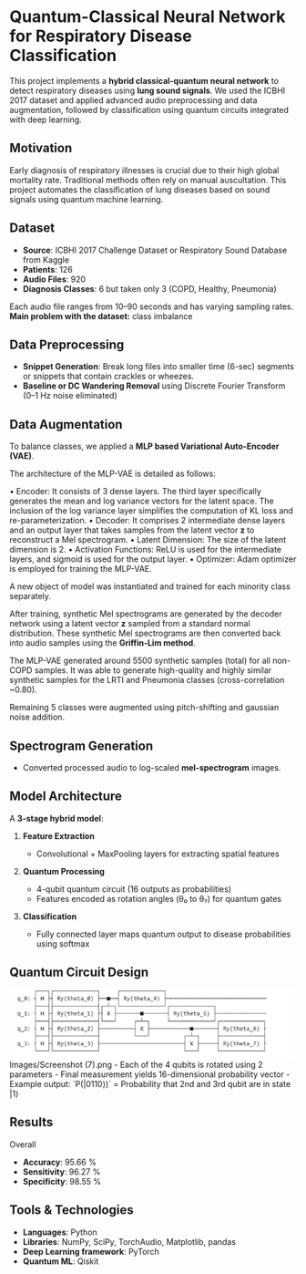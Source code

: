 

# Quantum-Classical Neural Network for Respiratory Disease Classification

This project implements a **hybrid classical-quantum neural network** to detect respiratory diseases using **lung sound signals**. We used the ICBHI 2017 dataset and applied advanced audio preprocessing and data augmentation, followed by classification using quantum circuits integrated with deep learning.

## Motivation

Early diagnosis of respiratory illnesses is crucial due to their high global mortality rate. Traditional methods often rely on manual auscultation. This project automates the classification of lung diseases based on sound signals using quantum machine learning.

## Dataset

- **Source**: ICBHI 2017 Challenge Dataset or Respiratory Sound Database from Kaggle  
- **Patients**: 126  
- **Audio Files**: 920 
- **Diagnosis Classes**: 6 but taken only 3 (COPD, Healthy, Pneumonia)

Each audio file ranges from 10–90 seconds and has varying sampling rates.
**Main problem with the dataset:** class imbalance 

## Data Preprocessing
- **Snippet Generation**: Break long files into smaller time (6-sec) segments or snippets that contain crackles or wheezes.
- **Baseline or DC Wandering Removal** using Discrete Fourier Transform (0–1 Hz noise eliminated)


## Data Augmentation

To balance classes, we applied a **MLP based Variational Auto-Encoder (VAE)**.

The architecture of the MLP-VAE is detailed as follows:

• Encoder: It consists of 3 dense layers. The third layer specifically generates the mean and log variance vectors for the latent space. The inclusion of the log variance layer simplifies the computation of KL loss and re-parameterization.
• Decoder: It comprises 2 intermediate dense layers and an output layer that takes samples from the latent vector **z** to reconstruct a Mel spectrogram.
• Latent Dimension: The size of the latent dimension is 2.
• Activation Functions: ReLU is used for the intermediate layers, and sigmoid is used for the output layer.
• Optimizer: Adam optimizer is employed for training the MLP-VAE.

A new object of model was instantiated and trained for each minority class separately.

After training, synthetic Mel spectrograms are generated by the decoder network using a latent vector **z** sampled from a standard normal distribution. These synthetic Mel spectrograms are then converted back into audio samples using the **Griffin-Lim method**.

The MLP-VAE generated around 5500  synthetic samples (total) for all non-COPD samples. It was able to generate high-quality and highly similar synthetic samples for the LRTI and Pneumonia classes (cross-correlation ~0.80).

Remaining 5 classes were augmented using pitch-shifting and gaussian noise addition.
  

## Spectrogram Generation

- Converted processed audio to log-scaled **mel-spectrogram** images.


## Model Architecture

A **3-stage hybrid model**:

1. **Feature Extraction**  
   - Convolutional + MaxPooling layers for extracting spatial features

2. **Quantum Processing**  
   - 4-qubit quantum circuit (16 outputs as probabilities)  
   - Features encoded as rotation angles (θ₀ to θ₇) for quantum gates

3. **Classification**  
   - Fully connected layer maps quantum output to disease probabilities using softmax

## Quantum Circuit Design

<img src="./Images/Screenshot (7).png" alt="Alt text" width="500"/>
Images/Screenshot (7).png
- Each of the 4 qubits is rotated using 2 parameters
- Final measurement yields 16-dimensional probability vector
- Example output: `P(|0110⟩)` = Probability that 2nd and 3rd qubit are in state |1⟩

## Results
   Overall 
- **Accuracy**: 95.66 %  
- **Sensitivity**:  96.27 %
- **Specificity**: 98.55 %

  
## Tools & Technologies

- **Languages**: Python  
- **Libraries**: NumPy, SciPy, TorchAudio, Matplotlib, pandas
- **Deep Learning framework**: PyTorch  
- **Quantum ML**: Qiskit





